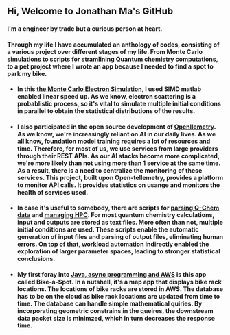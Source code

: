 ## Hi, Welcome to Jonathan Ma's GitHub

#### I'm a engineer by trade but a curious person at heart. 

#### Through my life I have accumulated an anthology of codes, consisting of a various project over different stages of my life. From Monte Carlo simulations to scripts for stramlining Quantum chemistry computations, to a pet project where I wrote an app because I needed to find a spot to park my bike.

- #### In this [the Monte Carlo Electron Simulation](https://github.com/jonhsma/CXRO_ElectronInteractions), I used SIMD matlab enabled linear speed up. As we know, electron scattering is a probablistic process, so it's vital to simulate multiple initial conditions in parallel to obtain the statistical distributions of the results.
- #### I also participated in the open source development of [Openllemetry](https://github.com/jonhsma/openllmetry). As we know, we're increasingly reliant on AI in our daily lives. As we all know, foundation model training requires a lot of resources and time. Therefore, for most of us, we use services from large providers through their REST APIs. As our AI stacks become more complicated, we're more likely than not using more than 1 service at the same time. As a result, there is a need to centralize the monitoring of these services. This project, built upon Open-tellemetry, provides a platform to monitor API calls. It provides statistics on usange and monitors the health of services used.
- #### In case it's useful to somebody, there are scripts for [parsing Q-Chem data](https://github.com/jonhsma/QChem-analytics) and [managing HPC](https://github.com/jonhsma/LRC-MISC). For most quantum chemistry calculations, input and outputs are stored as text files. More often than not, multiple initial conditions are used. These scripts enable the automatic generation of input files and parsing of output files, eliminating human errors. On top of that, workload automation indirectly enabled the exploration of larger parameter spaces, leading to stronger statistical conclusions.
- #### My first foray into [Java, async programming and AWS](https://github.com/jonhsma/Bike-a-Spot_release) is this app called Bike-a-Spot. In a nutshell, it's a map app that displays bike rack locations. The locations of bike racks are stored in AWS. The database has to be on the cloud as bike rack locations are updated from time to time. The database can handle simple mathematical quiries. By incorporating geometric constrains in the queires, the downstream data packet size is minimzed, which in turn decreases the response time.
